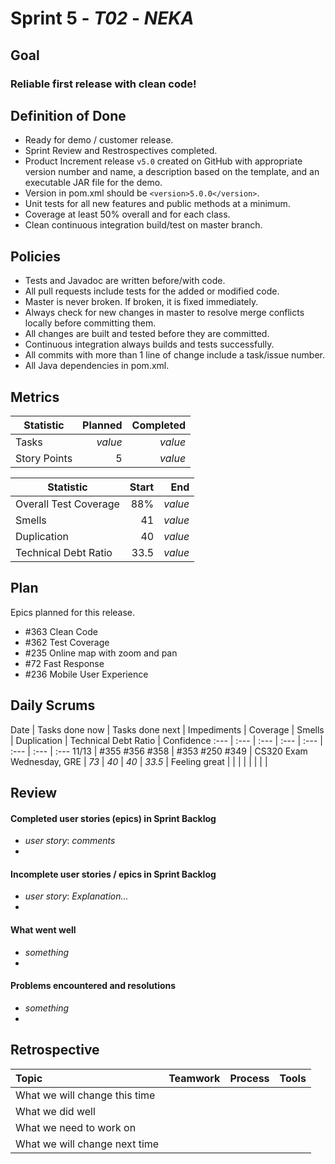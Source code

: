 # Sprint 5 - *T02* - *NEKA*

## Goal

### Reliable first release with clean code!

## Definition of Done

* Ready for demo / customer release.
* Sprint Review and Restrospectives completed.
* Product Increment release `v5.0` created on GitHub with appropriate version number and name, a description based on the template, and an executable JAR file for the demo.
* Version in pom.xml should be `<version>5.0.0</version>`.
* Unit tests for all new features and public methods at a minimum.
* Coverage at least 50% overall and for each class.
* Clean continuous integration build/test on master branch.

## Policies

* Tests and Javadoc are written before/with code.  
* All pull requests include tests for the added or modified code.
* Master is never broken.  If broken, it is fixed immediately.
* Always check for new changes in master to resolve merge conflicts locally before committing them.
* All changes are built and tested before they are committed.
* Continuous integration always builds and tests successfully.
* All commits with more than 1 line of change include a task/issue number.
* All Java dependencies in pom.xml.


## Metrics

Statistic | Planned | Completed
--- | ---: | ---:
Tasks |  *value*   | *value* 
Story Points |  5  | *value* 


Statistic | Start | End
--- | ---: | ---:
Overall Test Coverage | 88% | *value* 
Smells | 41 | *value* 
Duplication | 40 | *value* 
Technical Debt Ratio | 33.5 | *value* 

## Plan

Epics planned for this release.

* #363 Clean Code
* #362 Test Coverage
* #235 Online map with zoom and pan
* #72 Fast Response
* #236 Mobile User Experience

## Daily Scrums

Date | Tasks done now | Tasks done next | Impediments | Coverage | Smells | Duplication | Technical Debt Ratio | Confidence
:--- | :--- | :--- | :--- | :--- | :--- | :--- | :---
11/13 | #355 #356 #358 | #353 #250 #349 | CS320 Exam Wednesday, GRE | *73* | *40* | *40* | *33.5* | Feeling great
 | | | | | | | |
 

## Review

#### Completed user stories (epics) in Sprint Backlog 
* *user story*:  *comments*
* 

#### Incomplete user stories / epics in Sprint Backlog 
* *user story*: *Explanation...*
*

#### What went well
* *something*
*

#### Problems encountered and resolutions
* *something*
*

## Retrospective

Topic | Teamwork | Process | Tools
:--- | :--- | :--- | :---
What we will change this time |  |  | 
What we did well |  |  | 
What we need to work on |  |  |
What we will change next time |  |  | 
